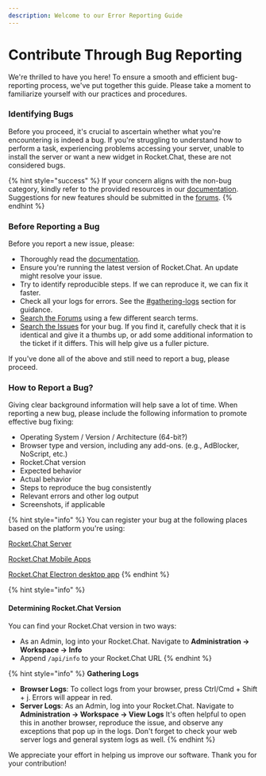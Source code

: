 ```yaml
---
description: Welcome to our Error Reporting Guide
---
```


# Contribute Through Bug Reporting

We're thrilled to have you here! To ensure a smooth and efficient bug-reporting process, we've put together this guide. Please take a moment to familiarize yourself with our practices and procedures.

### Identifying Bugs

Before you proceed, it's crucial to ascertain whether what you're encountering is indeed a bug. If you're struggling to understand how to perform a task, experiencing problems accessing your server, unable to install the server or want a new widget in Rocket.Chat, these are not considered bugs.

{% hint style="success" %}
If your concern aligns with the non-bug category, kindly refer to the provided resources in our [documentation](https://docs.rocket.chat/). Suggestions for new features should be submitted in the [forums](https://forums.rocket.chat).
{% endhint %}

### Before Reporting a Bug

Before you report a new issue, please:

* Thoroughly read the [documentation](https://docs.rocket.chat/).
* Ensure you're running the latest version of Rocket.Chat. An update might resolve your issue.
* Try to identify reproducible steps. If we can reproduce it, we can fix it faster.
* Check all your logs for errors. See the [#gathering-logs](contribute-through-bug-reporting.md#gathering-logs "mention") section for guidance.
* [Search the Forums](https://forums.rocket.chat) using a few different search terms.
* [Search the Issues](https://github.com/RocketChat/Rocket.Chat/issues) for your bug. If you find it, carefully check that it is identical and give it a thumbs up, or add some additional information to the ticket if it differs. This will help give us a fuller picture.

If you've done all of the above and still need to report a bug, please proceed.

### How to Report a Bug?

Giving clear background information will help save a lot of time. When reporting a new bug, please include the following information to promote effective bug fixing:

* Operating System / Version / Architecture (64-bit?)
* Browser type and version, including any add-ons. (e.g., AdBlocker, NoScript, etc.)
* Rocket.Chat version
* Expected behavior
* Actual behavior
* Steps to reproduce the bug consistently
* Relevant errors and other log output
* Screenshots, if applicable

{% hint style="info" %}
You can register your bug at the following places based on the platform you're using:

[Rocket.Chat Server](https://github.com/RocketChat/Rocket.Chat/issues/new/choose)

[Rocket.Chat Mobile Apps](https://github.com/RocketChat/Rocket.Chat.ReactNative/issues/new)

[Rocket.Chat Electron desktop app](https://github.com/RocketChat/Rocket.Chat.Electron)
{% endhint %}

{% hint style="info" %}
#### Determining Rocket.Chat Version

You can find your Rocket.Chat version in two ways:

* As an Admin, log into your Rocket.Chat. Navigate to **Administration -> Workspace -> Info**
* Append `/api/info` to your Rocket.Chat URL
{% endhint %}

{% hint style="info" %}
**Gathering Logs**

* **Browser Logs**: To collect logs from your browser, press Ctrl/Cmd + Shift + j. Errors will appear in red.
* **Server Logs**: As an Admin, log into your Rocket.Chat. Navigate to **Administration -> Workspace -> View Logs** It's often helpful to open this in another browser, reproduce the issue, and observe any exceptions that pop up in the logs. Don't forget to check your web server logs and general system logs as well.
{% endhint %}

We appreciate your effort in helping us improve our software. Thank you for your contribution!
